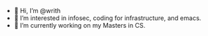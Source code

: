 - 👋 Hi, I’m @writh
- 👀 I’m interested in infosec, coding for infrastructure, and emacs.
- 🌱 I’m currently working on my Masters in CS.

<!---
writh/writh is a ✨ special ✨ repository because its `README.md` (this file) appears on your GitHub profile.
You can click the Preview link to take a look at your changes.
--->
